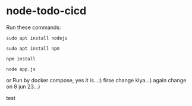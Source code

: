 # node-todo-cicd

Run these commands:


`sudo apt install nodejs`


`sudo apt install npm`


`npm install`

`node app.js`

or Run by docker compose, yes it is...:)
firse change kiya...)
again change on 8 jun 23...)

test

